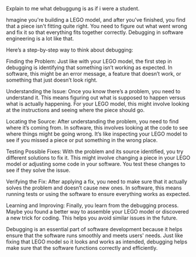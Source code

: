 Explain to me what debuggung is as if i were a student.

hmagine you're building a LEGO model, and after you've finished, you find that a piece isn't fitting quite right. You need to figure out what went wrong and fix it so that everything fits together correctly. Debugging in software engineering is a lot like that.

Here’s a step-by-step way to think about debugging:

Finding the Problem: Just like with your LEGO model, the first step in debugging is identifying that something isn’t working as expected. In software, this might be an error message, a feature that doesn’t work, or something that just doesn’t look right.

Understanding the Issue: Once you know there’s a problem, you need to understand it. This means figuring out what is supposed to happen versus what is actually happening. For your LEGO model, this might involve looking at the instructions and seeing where the piece should go.

Locating the Source: After understanding the problem, you need to find where it’s coming from. In software, this involves looking at the code to see where things might be going wrong. It’s like inspecting your LEGO model to see if you missed a piece or put something in the wrong place.

Testing Possible Fixes: With the problem and its source identified, you try different solutions to fix it. This might involve changing a piece in your LEGO model or adjusting some code in your software. You test these changes to see if they solve the issue.

Verifying the Fix: After applying a fix, you need to make sure that it actually solves the problem and doesn’t cause new ones. In software, this means running tests or using the software to ensure everything works as expected.

Learning and Improving: Finally, you learn from the debugging process. Maybe you found a better way to assemble your LEGO model or discovered a new trick for coding. This helps you avoid similar issues in the future.

Debugging is an essential part of software development because it helps ensure that the software runs smoothly and meets users' needs. Just like fixing that LEGO model so it looks and works as intended, debugging helps make sure that the software functions correctly and efficiently.




